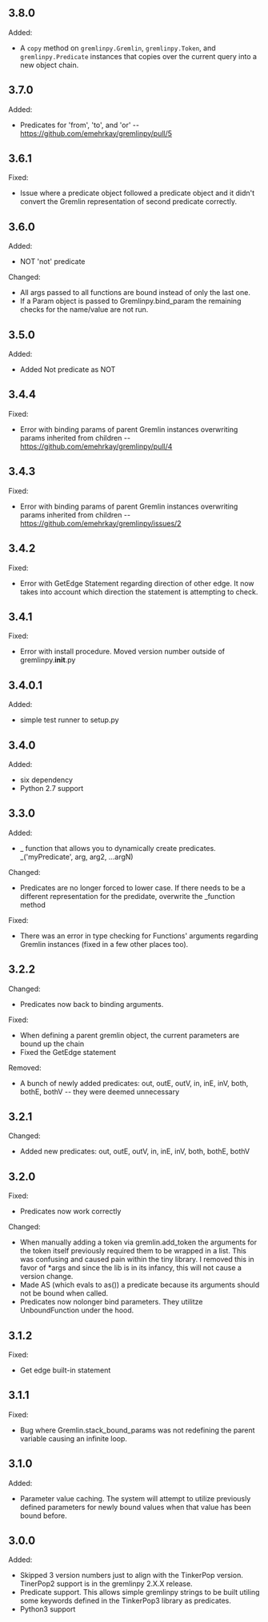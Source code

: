 ## 3.8.0

Added:
* A `copy` method on `gremlinpy.Gremlin`, `gremlinpy.Token`, and `gremlinpy.Predicate` instances that copies over the current query into a new object chain.

## 3.7.0

Added:
* Predicates for 'from', 'to', and 'or' -- https://github.com/emehrkay/gremlinpy/pull/5

## 3.6.1

Fixed:
* Issue where a predicate object followed a predicate object and it didn't convert the Gremlin representation of second predicate correctly.

## 3.6.0

Added:
* NOT 'not' predicate

Changed:
* All args passed to all functions are bound instead of only the last one.
* If a Param object is passed to Gremlinpy.bind_param the remaining checks for the name/value are not run.

## 3.5.0

Added:
* Added Not predicate as NOT

## 3.4.4

Fixed:
* Error with binding params of parent Gremlin instances overwriting params inherited from children -- https://github.com/emehrkay/gremlinpy/pull/4

## 3.4.3

Fixed:
* Error with binding params of parent Gremlin instances overwriting params inherited from children -- https://github.com/emehrkay/gremlinpy/issues/2

## 3.4.2

Fixed:
* Error with GetEdge Statement regarding direction of other edge. It now takes into account which direction the statement is attempting to check.

## 3.4.1

Fixed:
* Error with install procedure. Moved version number outside of gremlinpy.__init__.py

## 3.4.0.1

Added:
* simple test runner to setup.py

## 3.4.0

Added:
* six dependency
* Python 2.7 support

## 3.3.0

Added:
* _ function that allows you to dynamically create predicates. _('myPredicate', arg, arg2, ...argN)

Changed:
* Predicates are no longer forced to lower case. If there needs to be a different representation for the predidate, overwrite the _function method

Fixed:
* There was an error in type checking for Functions' arguments regarding Gremlin instances (fixed in a few other places too).

## 3.2.2

Changed:
* Predicates now back to binding arguments.

Fixed:
* When defining a parent gremlin object, the current parameters are bound up the chain
* Fixed the GetEdge statement

Removed:
* A bunch of newly added predicates: out, outE, outV, in, inE, inV, both, bothE, bothV -- they were deemed unnecessary

## 3.2.1

Changed:
* Added new predicates: out, outE, outV, in, inE, inV, both, bothE, bothV

## 3.2.0

Fixed:
* Predicates now work correctly

Changed:
* When manually adding a token via gremlin.add_token the arguments for the token itself previously required them to be wrapped in a list. This was confusing and caused pain within the tiny library. I removed this in favor of *args and since the lib is in its infancy, this will not cause a version change.
* Made AS (which evals to as()) a predicate because its arguments should not be bound when called.
* Predicates now nolonger bind parameters. They utilitze UnboundFunction under the hood.

## 3.1.2

Fixed:
* Get edge built-in statement

## 3.1.1

Fixed:
* Bug where Gremlin.stack\_bound_params was not redefining the parent variable causing an infinite loop. 

## 3.1.0

Added:
* Parameter value caching. The system will attempt to utilize previously defined parameters for newly bound values when that value has been bound before.

## 3.0.0

Added:
* Skipped 3 version numbers just to align with the TinkerPop version. TinerPop2 support is in the gremlinpy 2.X.X release.
* Predicate support. This allows simple gremlinpy strings to be built utiling some keywords defined in the TinkerPop3 library as predicates.
* Python3 support
